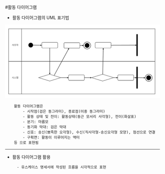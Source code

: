 #활동 다이어그램

* 활동 다이어그램의 UML 표기법

![Alt_text](./img1.jpg)

        활동 다이어그램은
            - 시작점(검은 동그라미), 종료점(이중 동그라미)
            - 활동 상태 및 전이: 활동상태(둥근 모서리 사각형), 전이(화살표)
            - 분기: 마름모
            - 동기화 막대: 검은 막대
            - 신호: 송신(뾰족한 오각형), 수신(직사각형-송신오각형 모양), 점선으로 연결
            - 구획면: 활동이 이루어지는 액터  
        등 으로 표현됨
        
- - -        
* 활동 다이어그램 활용

        - 유스케이스 명세서에 작성된 흐름을 시각적으로 표현